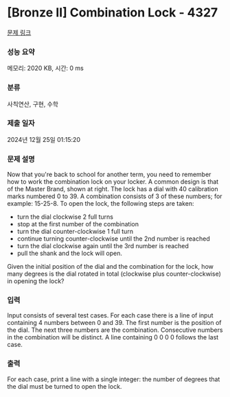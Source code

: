 # [Bronze II] Combination Lock - 4327 

[문제 링크](https://www.acmicpc.net/problem/4327) 

### 성능 요약

메모리: 2020 KB, 시간: 0 ms

### 분류

사칙연산, 구현, 수학

### 제출 일자

2024년 12월 25일 01:15:20

### 문제 설명

<p>Now that you're back to school for another term, you need to remember how to work the combination lock on your locker. A common design is that of the Master Brand, shown at right. The lock has a dial with 40 calibration marks numbered 0 to 39. A combination consists of 3 of these numbers; for example: 15-25-8. To open the lock, the following steps are taken:</p>

<ul>
	<li>turn the dial clockwise 2 full turns</li>
	<li>stop at the first number of the combination</li>
	<li>turn the dial counter-clockwise 1 full turn</li>
	<li>continue turning counter-clockwise until the 2nd number is reached</li>
	<li>turn the dial clockwise again until the 3rd number is reached</li>
	<li>pull the shank and the lock will open.</li>
</ul>

<p>Given the initial position of the dial and the combination for the lock, how many degrees is the dial rotated in total (clockwise plus counter-clockwise) in opening the lock?</p>

### 입력 

 <p>Input consists of several test cases. For each case there is a line of input containing 4 numbers between 0 and 39. The first number is the position of the dial. The next three numbers are the combination. Consecutive numbers in the combination will be distinct. A line containing 0 0 0 0 follows the last case.</p>

### 출력 

 <p>For each case, print a line with a single integer: the number of degrees that the dial must be turned to open the lock.</p>

